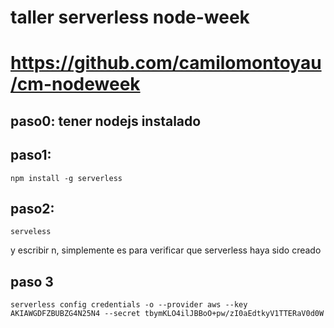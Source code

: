 # taller serverless node-week

# https://github.com/camilomontoyau/cm-nodeweek

## paso0: tener nodejs instalado

## paso1:

```
npm install -g serverless
```

## paso2:

`serveless`

y escribir n, simplemente es para verificar que serverless haya sido creado

## paso 3

`serverless config credentials -o --provider aws --key AKIAWGDFZBUBZG4N25N4 --secret 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`
